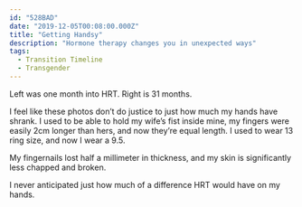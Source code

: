 ```yaml
---
id: "528BAD"
date: "2019-12-05T00:08:00.000Z"
title: "Getting Handsy"
description: "Hormone therapy changes you in unexpected ways"
tags:
  - Transition Timeline
  - Transgender
---
```

Left was one month into HRT. Right is 31 months.

I feel like these photos don’t do justice to just how much my hands have shrank. I used to be able to hold my wife’s fist inside mine, my fingers were easily 2cm longer than hers, and now they’re equal length. I used to wear 13 ring size, and now I wear a 9.5.

My fingernails lost half a millimeter in thickness, and my skin is significantly less chapped and broken.

I never anticipated just how much of a difference HRT would have on my hands.
